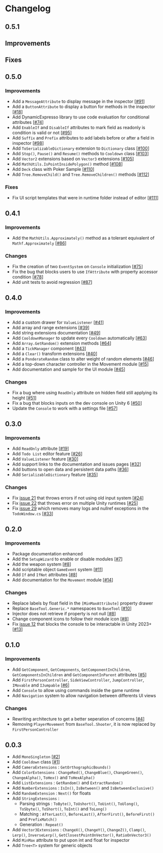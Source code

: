 # Changelog 

## 0.5.1

## Improvements

## Fixes

## 0.5.0

### Improvements

- Add a `MessageAttribute` to display message in the inspector [[#91](https://github.com/DarkRewar/BaseTool/issues/91)]
- Add a `ButtonAttribute` to display a button for methods in the inspector [[#18](https://github.com/DarkRewar/BaseTool/issues/18)]
- Add DynamicExpresso library to use code evaluation for conditional attributes [[#74](https://github.com/DarkRewar/BaseTool/issues/74)]
- Add `EnableIf` and `DisableIf` attributes to mark field as readonly is condition is valid or not [[#95](https://github.com/DarkRewar/BaseTool/issues/95)]
- Add `Suffix` and `Prefix` attributes to add labels before or after a field in inspector [[#98](https://github.com/DarkRewar/BaseTool/issues/98)]
- Add `ToSerializableDictionary` extension to `Dictionary` class [[#100](https://github.com/DarkRewar/BaseTool/issues/100)]
- Add `Stop()`, `Pause()` and `Resume()` methods to `Cooldown` class [[#103](https://github.com/DarkRewar/BaseTool/issues/103)]
- Add `Vector2` extensions based on `Vector3` extensions [[#105](https://github.com/DarkRewar/BaseTool/issues/105)]
- Add `MathUtils.IsPointInsidePolygon()` method [[#108](https://github.com/DarkRewar/BaseTool/pull/108)]
- Add `Deck` class with Poker Sample [[#110](https://github.com/DarkRewar/BaseTool/pull/110)]
- Add `Tree.RemoveChild()` and `Tree.RemoveChildren()` methods [[#112](https://github.com/DarkRewar/BaseTool/pull/112)]

### Fixes

- Fix UI script templates that were in runtime folder instead of editor [[#111](https://github.com/DarkRewar/BaseTool/pull/111)]

## 0.4.1

### Improvements

- Add the `MathUtils.Approximately()` method as a tolerant equivalent of `Mathf.Approximately` [[#86](https://github.com/DarkRewar/BaseTool/issues/86)]

### Changes

- Fix the creation of two `EventSystem` on `Console` initialization [[#75](https://github.com/DarkRewar/BaseTool/issues/75)]
- Fix the bug that blocks users to use `IfAttribute` with property accessor condition [[#78](https://github.com/DarkRewar/BaseTool/issues/78)]
- Add unit tests to avoid regression [[#87](https://github.com/DarkRewar/BaseTool/issues/87)]

## 0.4.0

### Improvements

- Add a custom drawer for `ValueListener` [[#41](https://github.com/DarkRewar/BaseTool/issues/41)]
- Add array and range extensions [[#39](https://github.com/DarkRewar/BaseTool/issues/39)]
- Add string extensions documentation [[#49](https://github.com/DarkRewar/BaseTool/issues/49)]
- Add `CooldownManager` to update every `Cooldown` automatically [[#63](https://github.com/DarkRewar/BaseTool/pull/63)]
- Add `Array.GetRandom()` extension methods [[#64](https://github.com/DarkRewar/BaseTool/issues/64)]
- Add a `TickManager` component [[#43](https://github.com/DarkRewar/BaseTool/issues/43)]
- Add a `Clear()` transform extensions [[#40](https://github.com/DarkRewar/BaseTool/issues/40)]
- Add a `PonderateRandom` class to alter weight of random elements [[#46](https://github.com/DarkRewar/BaseTool/issues/46)]
- Add a top-down character controller in the Movement module [[#15](https://github.com/DarkRewar/BaseTool/issues/15)]
- Add documentation and sample for the UI module [[#45](https://github.com/DarkRewar/BaseTool/issues/45)]

### Changes

- Fix a bug where using `ReadOnly` attribute on hidden field still applying its height [[#51](https://github.com/DarkRewar/BaseTool/issues/51)]
- Fix a bug that blocks inputs on the dev console on Unity 6 [[#50](https://github.com/DarkRewar/BaseTool/issues/50)]
- Update the `Console` to work with a settings file [[#57](https://github.com/DarkRewar/BaseTool/issues/57)]

## 0.3.0

### Improvements

- Add `ReadOnly` attribute [[#19](https://github.com/DarkRewar/BaseTool/issues/19)]
- Add `Todo List` editor feature [[#26](https://github.com/DarkRewar/BaseTool/issues/26)]
- Add `ValueListener` feature [[#30](https://github.com/DarkRewar/BaseTool/issues/30)]
- Add support links to the documentation and issues pages [[#32](https://github.com/DarkRewar/BaseTool/issues/32)]
- Add buttons to open data and persistent data paths [[#36](https://github.com/DarkRewar/BaseTool/issues/36)]
- Add `SerializableDictionary` feature [[#35](https://github.com/DarkRewar/BaseTool/issues/35)]

### Changes

- Fix [issue 21](https://github.com/DarkRewar/BaseTool/issues/21) that throws errors if not using old input system [[#24](https://github.com/DarkRewar/BaseTool/pull/24)]
- Fix [issue 22](https://github.com/DarkRewar/BaseTool/issues/22) that throws error on multiple Unity runtimes [[#25](https://github.com/DarkRewar/BaseTool/pull/25)]
- Fix [issue 29](https://github.com/DarkRewar/BaseTool/issues/29) which removes many logs and nullref exceptions in the `TodoWindow.cs` [[#33](https://github.com/DarkRewar/BaseTool/pull/33)]

## 0.2.0

### Improvements

- Package documentation enhanced
- Add the `SetupWizard` to enable or disable modules [[#7](https://github.com/DarkRewar/BaseTool/pull/7)]
- Add the weapon system [[#8](https://github.com/DarkRewar/BaseTool/pull/8)]
- Add scriptable object `GameEvent` system [[#11](https://github.com/DarkRewar/BaseTool/pull/11)]
- Add `If` and `IfNot` attributes [[#8](https://github.com/DarkRewar/BaseTool/pull/8)]
- Add documentation for the `Movement` module [[#14](https://github.com/DarkRewar/BaseTool/pull/14)]

### Changes

- Replace labels by float field in the `[MinMaxAttribute]` property drawer
- Replace `BaseTool.Generic.*` namespaces to `BaseTool` [[#10](https://github.com/DarkRewar/BaseTool/pull/10)]
- Injector does not retrieve if property is not null [[#8](https://github.com/DarkRewar/BaseTool/pull/8)]
- Change component icons to follow their module icon [[#8](https://github.com/DarkRewar/BaseTool/pull/8)]
- Fix [issue 12](https://github.com/DarkRewar/BaseTool/issues/12) that blocks the console to be interactable in Unity 2023+ [[#13](https://github.com/DarkRewar/BaseTool/pull/13)]

## 0.1.0

### Improvements

- Add `GetComponent`, `GetComponents`, `GetComponentInChildren`, `GetComponentsInChildren` and `GetComponentInParent` attributes [[#5](https://github.com/DarkRewar/BaseTool/pull/5)]
- Add `FirstPersonController`, `SideViewController`, `JumpController`, `IMovable` and `IJumpable` [[#6](https://github.com/DarkRewar/BaseTool/pull/6)]
- Add `Console` to allow using commands inside the game runtime
- Add `Navigation` system to allow navigation between differents UI views

### Changes

- Rewriting architecture to get a better seperation of concerns [[#4](https://github.com/DarkRewar/BaseTool/pull/4)]
- Removing `PlayerMovement` from `BaseTool.Shooter`, it is now replaced by `FirstPersonController`

## 0.0.3

- Add `MonoSingleton` [[#2](https://github.com/DarkRewar/BaseTool/pull/2)]
- Add `Cooldown` class [[#1](https://github.com/DarkRewar/BaseTool/pull/1)]
- Add `CameraExtensions` : `GetOrthographicBounds()`
- Add `ColorExtensions` : `ChangeRed()`, `ChangeBlue()`, `ChangeGreen()`, `ChangeAlpha()`, `ToHex()` and `ToHexAlpha()`
- Add `ListExtensions` : `GetRandom()` and `ExtractRandom()`
- Add `NumberExtensions` : `IsIn()`, `IsBetween()` and `IsBetweenExclusive()`
- Add `RandomExtension` : `Next()` for floats
- Add `StringExtensions` :
    - Parsing strings : `ToByte()`, `ToUshort()`, `ToUint()`, `ToUlong()`, `ToSbyte()`, `ToShort()`, `ToInt()` and `ToLong()`
    - Matching : `AfterLast()`, `BeforeLast()`, `AfterFirst()`, `BeforeFirst()` and `PrefixMatch()`
    - Generation : `Repeat()`
- Add `Vector3Extensions` : `ChangeX()`, `ChangeY()`, `ChangeZ()`, `Clamp()`, `Lerp()`, `InverseLerp()`, `GetClosestPointOnVector()`, `RatioOnVector3()`
- Add `MinMax` attribute to put upon int and float for inspector
- Add `Tree<T>` system for generic objects